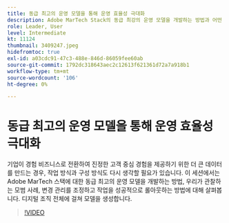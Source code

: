 ```yaml
---
title: 동급 최고의 운영 모델을 통해 운영 효율성 극대화
description: Adobe MarTech Stack의 동급 최강의 운영 모델을 개발하는 방법과 어떤 모범 사례를 관찰해야 하는지 살펴봅니다.
role: Leader, User
level: Intermediate
kt: 11124
thumbnail: 3409247.jpeg
hidefromtoc: true
exl-id: a03cdc91-47c3-488e-846d-86059fee60ab
source-git-commit: 1792dc318643aec2c12613f621361d72a7a918b1
workflow-type: tm+mt
source-wordcount: '106'
ht-degree: 0%

---
```


# 동급 최고의 운영 모델을 통해 운영 효율성 극대화

기업이 경험 비즈니스로 전환하여 진정한 고객 중심 경험을 제공하기 위한 더 큰 데이터를 만드는 경우, 작업 방식과 구성 방식도 다시 생각할 필요가 있습니다. 이 세션에서는 Adobe MarTech 스택에 대한 동급 최고의 운영 모델을 개발하는 방법, 우리가 관찰하는 모범 사례, 변경 관리를 조정하고 작업을 성공적으로 롤아웃하는 방법에 대해 살펴봅니다. 디지털 조직 전체에 걸쳐 모델을 생성합니다.

>[!VIDEO](https://video.tv.adobe.com/v/3409247/?quality=12&learn=on)
